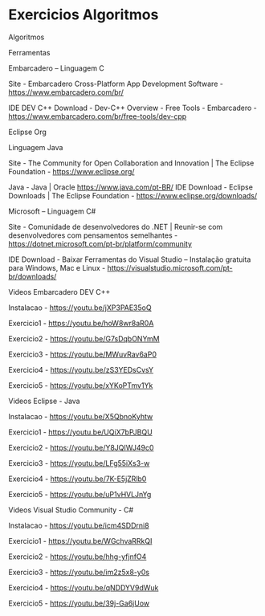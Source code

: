 # Exercicios Algoritmos

Algoritmos 

Ferramentas

 Embarcadero – Linguagem C

 Site - Embarcadero Cross-Platform App         Development Software - https://www.embarcadero.com/br/

 IDE DEV C++ Download - Dev-C++ Overview - Free Tools - Embarcadero - https://www.embarcadero.com/br/free-tools/dev-cpp

Eclipse Org  
      
Linguagem Java

Site - The Community for Open Collaboration and Innovation | The Eclipse Foundation - https://www.eclipse.org/

Java - Java | Oracle https://www.java.com/pt-BR/
IDE Download - Eclipse Downloads | The Eclipse Foundation - https://www.eclipse.org/downloads/ 

            
Microsoft – Linguagem C#

Site - Comunidade de desenvolvedores do .NET | Reunir-se com desenvolvedores com pensamentos semelhantes - https://dotnet.microsoft.com/pt-br/platform/community

IDE Download - Baixar Ferramentas do Visual Studio – Instalação gratuita para Windows, Mac e Linux - https://visualstudio.microsoft.com/pt-br/downloads/

Videos Embarcadero DEV C++

Instalacao - https://youtu.be/jXP3PAE35oQ

Exercicio1 - https://youtu.be/hoW8wr8aR0A 

Exercicio2 - https://youtu.be/G7sDqbONYmM

Exercicio3 - https://youtu.be/MWuvRav6aP0

Exercicio4 - https://youtu.be/zS3YEDsCvsY

Exercicio5 - https://youtu.be/xYKoPTmv1Yk

Videos Eclipse - Java

Instalacao - https://youtu.be/X5QbnoKyhtw

Exercicio1 - https://youtu.be/UQiX7bPJBQU

Exercicio2 - https://youtu.be/Y8JQIWJ49c0

Exercicio3 - https://youtu.be/LFg55iXs3-w

Exercicio4 - https://youtu.be/7K-E5jZRlb0

Exercicio5 - https://youtu.be/uP1vHVLJnYg

Videos Visual Studio Community - C#

Instalacao - https://youtu.be/icm4SDDrni8

Exercicio1 - https://youtu.be/WGchvaRRkQI

Exercicio2 - https://youtu.be/hhg-yfjnfO4

Exercicio3 - https://youtu.be/im2z5x8-y0s

Exercicio4 - https://youtu.be/qNDDYV9dWuk

Exercicio5 - https://youtu.be/39j-Ga6jUow


